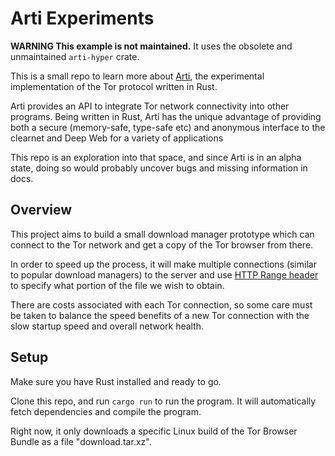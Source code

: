 # Arti Experiments

**WARNING This example is not maintained.**
It uses the obsolete and unmaintained `arti-hyper` crate.

This is a small repo to learn more about [Arti](https://gitlab.torproject.org/tpo/core/arti), the experimental implementation of the Tor protocol written in Rust.

Arti provides an API to integrate Tor network connectivity into other programs. Being written in Rust, Arti has the unique advantage of providing both a secure (memory-safe, type-safe etc) and anonymous interface to the clearnet and Deep Web for a variety of applications

This repo is an exploration into that space, and since Arti is in an alpha state, doing so would probably uncover bugs and missing information in docs.

## Overview

This project aims to build a small download manager prototype which can connect to the Tor network and get a copy of the Tor browser from there.

In order to speed up the process, it will make multiple connections (similar to popular download managers) to the server and use [HTTP Range header](https://developer.mozilla.org/en-US/docs/Web/HTTP/Range_requests) to specify what portion of the file we wish to obtain.

There are costs associated with each Tor connection, so some care must be taken to balance the speed benefits of a new Tor connection with the slow startup speed and overall network health.

## Setup

Make sure you have Rust installed and ready to go.

Clone this repo, and run ```cargo run```
to run the program. It will automatically fetch dependencies and compile the program.

Right now, it only downloads a specific Linux build of the Tor Browser Bundle as a file "download.tar.xz".
